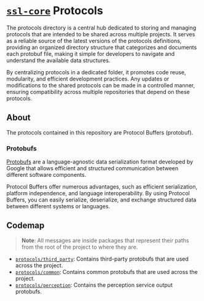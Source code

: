 # [`ssl-core`](https://github.com/robocin/ssl-core) Protocols

The protocols directory is a central hub dedicated to storing and managing protocols that are intended to be shared across multiple projects. It serves as a reliable source of the latest versions of the protocols definitions, providing an organized directory structure that categorizes and documents each protobuf file, making it simple for developers to navigate and understand the available data structures.

By centralizing protocols in a dedicated folder, it promotes code reuse, modularity, and efficient development practices. Any updates or modifications to the shared protocols can be made in a controlled manner, ensuring compatibility across multiple repositories that depend on these protocols.

## About

The protocols contained in this repository are Protocol Buffers (protobuf).

### Protobufs

[Protobufs](https://protobuf.dev) are a language-agnostic data serialization format developed by Google that allows  efficient and structured communication between different software components.

Protocol Buffers offer numerous advantages, such as efficient serialization, platform independence, and language interoperability. By using Protocol Buffers, you can easily serialize, deserialize, and exchange structured data between different systems or languages.

## Codemap

> **Note**: All messages are inside packages that represent their paths from the root of the project to where they are.

- [`protocols/third_party`](protocols/third_party/README.md): Contains third-party protobufs that are used across the project.
- [`protocols/common`](protocols/common/README.md): Contains common protobufs that are used across the project.
- [`protocols/perception`](protocols/perception/README.md): Contains the perception service output protobufs.